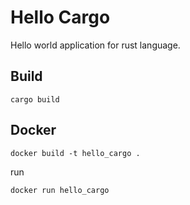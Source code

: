 # Hello Cargo
Hello world application for rust language.

## Build
```
cargo build
```

## Docker
```
docker build -t hello_cargo .
```

run
```
docker run hello_cargo
```